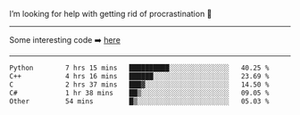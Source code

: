 I’m looking for help with getting rid of procrastination 🤔

-----

Some interesting code :arrow_right: [here](https://github.com/zhen8838/playground)

-----

<!--START_SECTION:waka-->

```txt
Python        7 hrs 15 mins   ██████████░░░░░░░░░░░░░░░   40.25 %
C++           4 hrs 16 mins   ██████░░░░░░░░░░░░░░░░░░░   23.69 %
C             2 hrs 37 mins   ███▓░░░░░░░░░░░░░░░░░░░░░   14.50 %
C#            1 hr 38 mins    ██▒░░░░░░░░░░░░░░░░░░░░░░   09.05 %
Other         54 mins         █▒░░░░░░░░░░░░░░░░░░░░░░░   05.03 %
```

<!--END_SECTION:waka-->

<!--
**zhen8838/zhen8838** is a ✨ _special_ ✨ repository because its `README.md` (this file) appears on your GitHub profile.

Here are some ideas to get you started:

- 🔭 I’m currently working on ...
- 🌱 I’m currently learning ...
- 👯 I’m looking to collaborate on ...
 ...
- 💬 Ask me about ...
- 📫 How to reach me: ...
- 😄 Pronouns: ...
- ⚡ Fun fact: ...
-->
